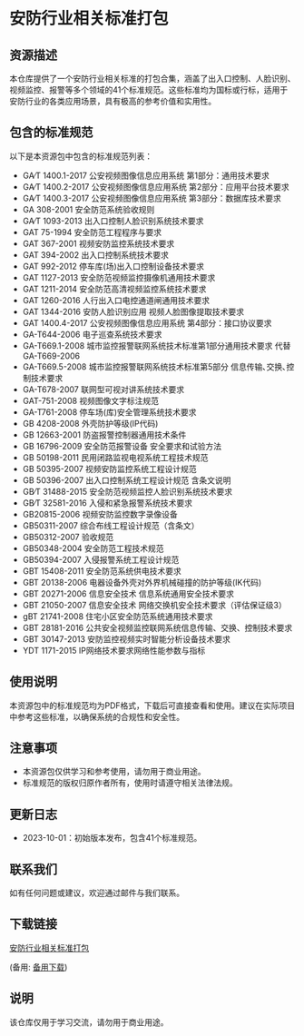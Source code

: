 # 安防行业相关标准打包

## 资源描述

本仓库提供了一个安防行业相关标准的打包合集，涵盖了出入口控制、人脸识别、视频监控、报警等多个领域的41个标准规范。这些标准均为国标或行标，适用于安防行业的各类应用场景，具有极高的参考价值和实用性。

## 包含的标准规范

以下是本资源包中包含的标准规范列表：

- GA∕T 1400.1-2017 公安视频图像信息应用系统 第1部分：通用技术要求
- GA∕T 1400.2-2017 公安视频图像信息应用系统 第2部分：应用平台技术要求
- GA∕T 1400.3-2017 公安视频图像信息应用系统 第3部分：数据库技术要求
- GA 308-2001 安全防范系统验收规则
- GA∕T 1093-2013 出入口控制人脸识别系统技术要求
- GAT 75-1994 安全防范工程程序与要求
- GAT 367-2001 视频安防监控系统技术要求
- GAT 394-2002 出入口控制系统技术要求
- GAT 992-2012 停车库(场)出入口控制设备技术要求
- GAT 1127-2013 安全防范视频监控摄像机通用技术要求
- GAT 1211-2014 安全防范高清视频监控系统技术要求
- GAT 1260-2016 人行出入口电控通道闸通用技术要求
- GAT 1344-2016 安防人脸识别应用 视频人脸图像提取技术要求
- GAT 1400.4-2017 公安视频图像信息应用系统 第4部分：接口协议要求
- GA-T644-2006 电子巡查系统技术要求
- GA-T669.1-2008 城市监控报警联网系统技术标准第1部分通用技术要求 代替GA-T669-2006
- GA-T669.5-2008 城市监控报警联网系统技术标准第5部分 信息传输､交换､控制技术要求
- GA-T678-2007 联网型可视对讲系统技术要求
- GAT-751-2008 视频图像文字标注规范
- GA-T761-2008 停车场(库)安全管理系统技术要求
- GB 4208-2008 外壳防护等级(IP代码)
- GB 12663-2001 防盗报警控制器通用技术条件
- GB 16796-2009 安全防范报警设备 安全要求和试验方法
- GB 50198-2011 民用闭路监视电视系统工程技术规范
- GB 50395-2007 视频安防监控系统工程设计规范
- GB 50396-2007 出入口控制系统工程设计规范 含条文说明
- GB∕T 31488-2015 安全防范视频监控人脸识别系统技术要求
- GB∕T 32581-2016 入侵和紧急报警系统技术要求
- GB20815-2006 视频安防监控数字录像设备
- GB50311-2007 综合布线工程设计规范（含条文）
- GB50312-2007 验收规范
- GB50348-2004 安全防范工程技术规范
- GB50394-2007 入侵报警系统工程设计规范
- GBT 15408-2011 安全防范系统供电技术要求
- GBT 20138-2006 电器设备外壳对外界机械碰撞的防护等级(IK代码)
- GBT 20271-2006 信息安全技术 信息系统通用安全技术要求
- GBT 21050-2007 信息安全技术 网络交换机安全技术要求（评估保证级3）
- gBT 21741-2008 住宅小区安全防范系统通用技术要求
- GBT 28181-2016 公共安全视频监控联网系统信息传输、交换、控制技术要求
- GBT 30147-2013 安防监控视频实时智能分析设备技术要求
- YDT 1171-2015 IP网络技术要求网络性能参数与指标

## 使用说明

本资源包中的标准规范均为PDF格式，下载后可直接查看和使用。建议在实际项目中参考这些标准，以确保系统的合规性和安全性。

## 注意事项

- 本资源包仅供学习和参考使用，请勿用于商业用途。
- 标准规范的版权归原作者所有，使用时请遵守相关法律法规。

## 更新日志

- 2023-10-01：初始版本发布，包含41个标准规范。

## 联系我们

如有任何问题或建议，欢迎通过邮件与我们联系。

## 下载链接
[安防行业相关标准打包](https://pan.quark.cn/s/35b9f322399f) 

(备用: [备用下载](https://pan.baidu.com/s/1sPZ0Ey4lwG0-hg-cCyi3qA?pwd=1234))

## 说明

该仓库仅用于学习交流，请勿用于商业用途。
